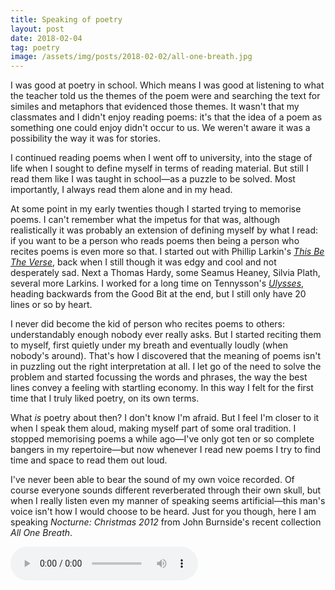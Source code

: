 ```yaml
---
title: Speaking of poetry
layout: post
date: 2018-02-04
tag: poetry
image: /assets/img/posts/2018-02-02/all-one-breath.jpg
---
```


I was good at poetry in school. Which means I was good at listening to what the teacher told us the themes of the poem were and searching the text for similes and metaphors that evidenced those themes. It wasn't that my classmates and I didn't enjoy reading poems: it's that the idea of a poem as something one could enjoy didn't occur to us. We weren't aware it was a possibility the way it was for stories.

I continued reading poems when I went off to university, into the stage of life when I sought to define myself in terms of reading material. But still I read them like I was taught in school&mdash;as a puzzle to be solved. Most importantly, I always read them alone and in my head.

At some point in my early twenties though I started trying to memorise poems. I can't remember what the impetus for that was, although realistically it was probably an extension of defining myself by what I read: if you want to be a person who reads poems then being a person who recites poems is even more so that. I started out with Phillip Larkin's *[This Be The Verse](https://www.poetryfoundation.org/poems/48419/this-be-the-verse)*, back when I still though it was edgy and cool and not desperately sad. Next a Thomas Hardy, some Seamus Heaney, Silvia Plath, several more Larkins. I worked for a long time on Tennysson's *[Ulysses](https://www.poetryfoundation.org/poems/45392/ulysses)*, heading backwards from the Good Bit at the end, but I still only have 20 lines or so by heart.

I never did become the kid of person who recites poems to others: understandably enough nobody ever really asks. But I started reciting them to myself, first quietly under my breath and eventually loudly (when nobody's around). That's how I discovered that the meaning of poems isn't in puzzling out the right interpretation at all. I let go of the need to solve the problem and started focussing the words and phrases, the way the best lines convey a feeling with startling economy. In this way I felt for the first time that I truly liked poetry, on its own terms.

What *is* poetry about then? I don't know I'm afraid. But I feel I'm closer to it when I speak them aloud, making myself part of some oral tradition. I stopped memorising poems a while ago&mdash;I've only got ten or so complete bangers in my repertoire&mdash;but now whenever I read new poems I try to find time and space to read them out loud.

I've never been able to bear the sound of my own voice recorded. Of course everyone sounds different reverberated through their own skull, but when I really listen even my manner of speaking seems artificial&mdash;this man's voice isn't how I would choose to be heard. Just for you though, here I am speaking *Nocturne: Christmas 2012* from John Burnside's recent collection *All One Breath*.

<audio controls src="/assets/sound/nocturne-christmas-2012.mp3">
   <a href="/assets/sound/nocturne-christmas-2012.mp3">Nocturne: Christmas 2012 (1:26) - MP3 - 690.5 KB</a>
</audio>
